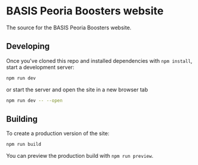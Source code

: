 # BASIS Peoria Boosters website

The source for the BASIS Peoria Boosters website. 

## Developing

Once you've cloned this repo and installed dependencies with `npm install`, start a development server:

```bash
npm run dev
```
or start the server and open the site in a new browser tab
```bash
npm run dev -- --open
```

## Building

To create a production version of the site:

```bash
npm run build
```

You can preview the production build with `npm run preview`.